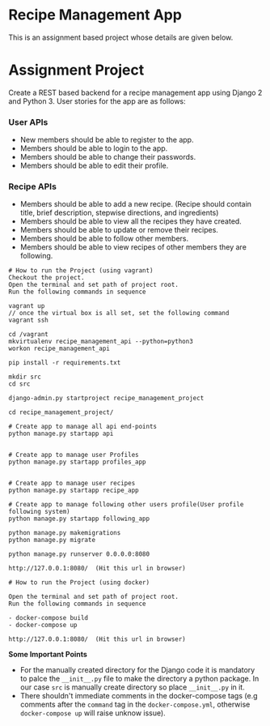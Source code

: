 # Recipe Management App
This is an assignment based project whose details are given below.

# Assignment Project
Create a REST based backend for a recipe management app using Django 2 and Python 3. User stories for the app are as follows:
### User APIs
* New members should be able to register to the app.
* Members should be able to login to the app.
* Members should be able to change their passwords.
* Members should be able to edit their profile.

### Recipe APIs
* Members should be able to add a new recipe. (Recipe should contain title, brief description, stepwise directions, and ingredients)
* Members should be able to view all the recipes they have created.
* Members should be able to update or remove their recipes.
* Members should be able to follow other members.
* Members should be able to view recipes of other members they are following.

```
# How to run the Project (using vagrant)
Checkout the project.
Open the terminal and set path of project root.
Run the following commands in sequence

vagrant up
// once the virtual box is all set, set the following command
vagrant ssh

cd /vagrant
mkvirtualenv recipe_management_api --python=python3
workon recipe_management_api

pip install -r requirements.txt

mkdir src
cd src

django-admin.py startproject recipe_management_project

cd recipe_management_project/

# Create app to manage all api end-points 
python manage.py startapp api


# Create app to manage user Profiles
python manage.py startapp profiles_app


# Create app to manage user recipes
python manage.py startapp recipe_app

# Create app to manage following other users profile(User profile following system)
python manage.py startapp following_app

python manage.py makemigrations
python manage.py migrate

python manage.py runserver 0.0.0.0:8080

http://127.0.0.1:8080/  (Hit this url in browser)

```
```
# How to run the Project (using docker)

Open the terminal and set path of project root.
Run the following commands in sequence

- docker-compose build
- docker-compose up

http://127.0.0.1:8080/  (Hit this url in browser)

```

**Some Important Points**
- For the manually created directory for the Django code it is mandatory to palce the ```__init__.py``` file to make the directory a python package. In our case ```src``` is manually create directory so place ```__init__.py``` in it.
- There shouldn't immediate comments in the docker-compose tags (e.g comments 
after the `command` tag in the `docker-compose.yml`, otherwise `docker-compose up`
will raise unknow issue).
